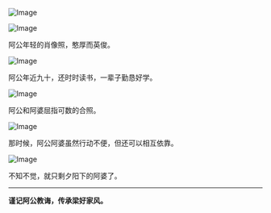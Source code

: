 ![Image](https://github.com/user-attachments/assets/317c5d81-ba27-4938-bc05-5a5711d0418f)

![Image](https://github.com/user-attachments/assets/6f960e5a-2a2c-4d65-9757-c519f886c364)

阿公年轻的肖像照，憨厚而英俊。



![Image](https://github.com/user-attachments/assets/2c8c1b49-24d2-4d40-8b89-0a77d5914a4b)

阿公年近九十，还时时读书，一辈子勤恳好学。

![Image](https://github.com/user-attachments/assets/78d048dc-7d61-4ab6-9e68-c067bbc1f7fc)

阿公和阿婆屈指可数的合照。

![Image](https://github.com/user-attachments/assets/6e55976b-1789-4cbf-bcbc-531b9fb2b8dc)

那时候，阿公阿婆虽然行动不便，但还可以相互依靠。

![Image](https://github.com/user-attachments/assets/2e007427-2054-49dc-a82b-2fefbfe0eac6)

不知不觉，就只剩夕阳下的阿婆了。


---

**谨记阿公教诲，传承梁好家风。**